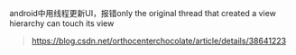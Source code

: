 android中用线程更新UI，报错only the original thread that created a view hierarchy can touch its view
>https://blog.csdn.net/orthocenterchocolate/article/details/38641223